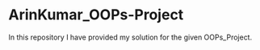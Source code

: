 # ArinKumar_OOPs-Project
In this repository I have provided my solution for the given OOPs_Project.
